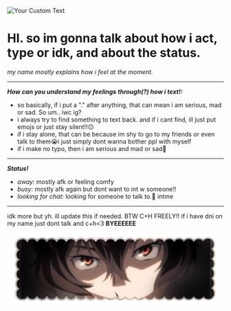   ![Your Custom Text](https://komarev.com/ghpvc/?username=aylasaurr&color=red&label=stalkers?!)

# HI. so im gonna talk about how i act, type or idk, and about the status.

*my name mostly explains how i feel at the moment.*

-----------

***How can you understand my feelings through(?) how i text!:***
* so basically, if i put a "." after anything, that can mean i am serious, mad or sad. So um.. iwc ig?
* i always try to find something to text back. and if i cant find, ill just put emojs or just stay silent!!😔
* if i stay alone, that can be because im shy to go to my friends or even talk to them😭i just simply dont wanna bother ppl with myself
* if i make no typo, then i am serious and mad or sad💓

-------

***Status!***
* *away:* mostly afk or feeling comfy
* *busy:* mostly afk again but dont want to int w someone!!
* *looking for chat:* looking for someone to talk to.🫡 intme

--------

idk more but yh. ill update this if needed. BTW C+H FREELY!! if i have dni on my name just dont talk and c+h<3 **BYEEEEEE**

![Dazai](https://github.com/aylasaurr/aylasaurr/blob/main/dazai.png)
